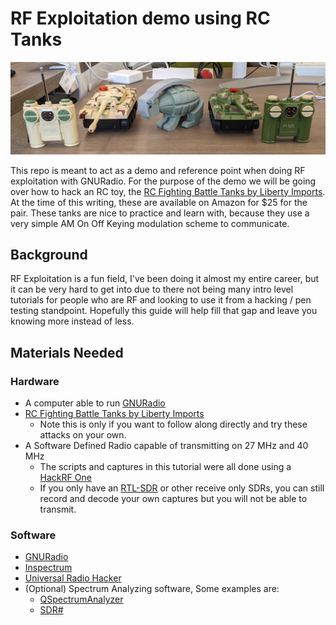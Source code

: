 # RF Exploitation demo using RC Tanks

![tank banner](./images/banner.png)

This repo is meant to act as a demo and reference point when doing RF exploitation with GNURadio.  For the purpose of the demo we will be going over how to hack an RC toy, the [RC Fighting Battle Tanks by Liberty Imports](https://www.amazon.com/dp/B00GA97CUG).  At the time of this writing, these are available on Amazon for $25 for the pair.  These tanks are nice to practice and learn with, because they use a very simple AM On Off Keying modulation scheme to communicate.  

## Background

RF Exploitation is a fun field, I've been doing it almost my entire career, but it can be very hard to get into due to there not being many intro level tutorials for people who are RF and looking to use it from a hacking / pen testing standpoint.  Hopefully this guide will help fill that gap and leave you knowing more instead of less.  

## Materials Needed

### Hardware

* A computer able to run [GNURadio](https://github.com/gnuradio/gnuradio)
* [RC Fighting Battle Tanks by Liberty Imports](https://www.amazon.com/dp/B00GA97CUG)
  * Note this is only if you want to follow along directly and try these attacks on your own.  
* A Software Defined Radio capable of transmitting on 27 MHz and 40 MHz
  * The scripts and captures in this tutorial were all done using a [HackRF One](https://greatscottgadgets.com/hackrf/one/)
  * If you only have an [RTL-SDR](https://www.rtl-sdr.com/buy-rtl-sdr-dvb-t-dongles/) or other receive only SDRs, you can still record and decode your own captures but you will not be able to transmit.  

### Software

*  [GNURadio](https://github.com/gnuradio/gnuradio)
* [Inspectrum](https://github.com/miek/inspectrum)
* [Universal Radio Hacker](https://github.com/jopohl/urh)
* (Optional) Spectrum Analyzing software, Some examples are:
  * [QSpectrumAnalyzer](https://github.com/xmikos/qspectrumanalyzer)
  * [SDR#](https://airspy.com/download/)
